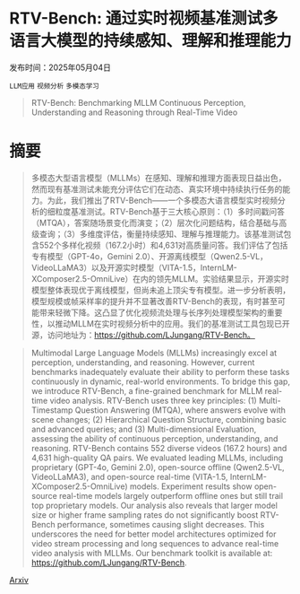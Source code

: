 # RTV-Bench: 通过实时视频基准测试多语言大模型的持续感知、理解和推理能力

发布时间：2025年05月04日

`LLM应用` `视频分析` `多模态学习`

> RTV-Bench: Benchmarking MLLM Continuous Perception, Understanding and Reasoning through Real-Time Video

# 摘要

> 多模态大型语言模型（MLLMs）在感知、理解和推理方面表现日益出色，然而现有基准测试未能充分评估它们在动态、真实环境中持续执行任务的能力。为此，我们推出了RTV-Bench——一个多模态大语言模型实时视频分析的细粒度基准测试。RTV-Bench基于三大核心原则：（1）多时间戳问答（MTQA），答案随场景变化而演变；（2）层次化问题结构，结合基础与高级查询；（3）多维度评估，衡量持续感知、理解与推理能力。该基准测试包含552个多样化视频（167.2小时）和4,631对高质量问答。我们评估了包括专有模型（GPT-4o，Gemini 2.0）、开源离线模型（Qwen2.5-VL，VideoLLaMA3）以及开源实时模型（VITA-1.5，InternLM-XComposer2.5-OmniLive）在内的领先MLLM。实验结果显示，开源实时模型整体表现优于离线模型，但尚未追上顶尖专有模型。进一步分析表明，模型规模或帧采样率的提升并不显著改善RTV-Bench的表现，有时甚至可能带来轻微下降。这凸显了优化视频流处理与长序列处理模型架构的重要性，以推动MLLM在实时视频分析中的应用。我们的基准测试工具包现已开源，访问地址为：https://github.com/LJungang/RTV-Bench。

> Multimodal Large Language Models (MLLMs) increasingly excel at perception, understanding, and reasoning. However, current benchmarks inadequately evaluate their ability to perform these tasks continuously in dynamic, real-world environments. To bridge this gap, we introduce RTV-Bench, a fine-grained benchmark for MLLM real-time video analysis. RTV-Bench uses three key principles: (1) Multi-Timestamp Question Answering (MTQA), where answers evolve with scene changes; (2) Hierarchical Question Structure, combining basic and advanced queries; and (3) Multi-dimensional Evaluation, assessing the ability of continuous perception, understanding, and reasoning. RTV-Bench contains 552 diverse videos (167.2 hours) and 4,631 high-quality QA pairs. We evaluated leading MLLMs, including proprietary (GPT-4o, Gemini 2.0), open-source offline (Qwen2.5-VL, VideoLLaMA3), and open-source real-time (VITA-1.5, InternLM-XComposer2.5-OmniLive) models. Experiment results show open-source real-time models largely outperform offline ones but still trail top proprietary models. Our analysis also reveals that larger model size or higher frame sampling rates do not significantly boost RTV-Bench performance, sometimes causing slight decreases. This underscores the need for better model architectures optimized for video stream processing and long sequences to advance real-time video analysis with MLLMs. Our benchmark toolkit is available at: https://github.com/LJungang/RTV-Bench.

[Arxiv](https://arxiv.org/abs/2505.02064)